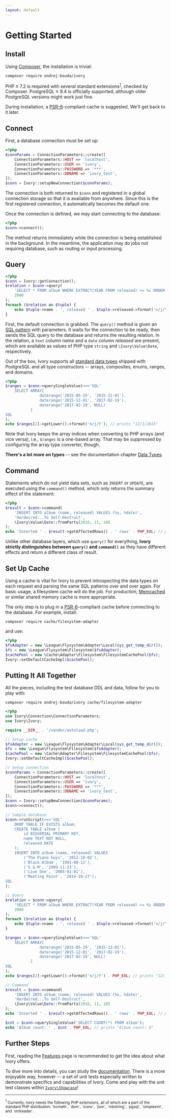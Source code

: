 ```yaml
---
layout: default
---
```


<!-- TODO: instead of linking to GitHub, link to the generated API docs -->

# Getting Started


## Install

Using [Composer](https://getcomposer.org), the installation is trivial:
```
composer require ondrej-bouda/ivory
```
PHP ≥ 7.2 is required with several standard extensions<sup>[1](#footnote1)</sup>, checked by Composer.
PostgreSQL ≥ 9.4 is officially supported, although older PostgreSQL versions might work just fine.
    
During installation, a [PSR-6](http://www.php-fig.org/psr/psr-6/)-compliant cache is suggested. We'll get back to it
later.


## Connect

First, a database connection must be set up:
```php
<?php
$connParams = ConnectionParameters::create([
    ConnectionParameters::HOST => 'localhost',
    ConnectionParameters::USER => 'ivory',
    ConnectionParameters::PASSWORD => '***',
    ConnectionParameters::DBNAME => 'ivory_test',
]);
$conn = Ivory::setupNewConnection($connParams);
```
The connection is both returned to `$conn` and registered in a global connection storage so that it is available from
anywhere. Since this is the first registered connection, it automatically becomes the default one.

Once the connection is defined, we may start connecting to the database:
```php
<?php
$conn->connect();
```
The method returns immediately while the connection is being established in the background. In the meantime, the
application may do jobs not requiring database, such as routing or input processing.


## Query

```php
<?php
$conn = Ivory::getConnection();
$relation = $conn->query(
    'SELECT * FROM album WHERE EXTRACT(YEAR FROM released) >= %i ORDER BY released',
    2000
);
foreach ($relation as $tuple) {
    echo $tuple->name . ', released ' . $tuple->released->format('n/j/Y') . PHP_EOL;
}
```
First, the default connection is grabbed. The `query()` method is given an [SQL pattern](features.md#sql-patterns) with
parameters. It waits for the connection to be ready, then sends the SQL query to the database and returns the resulting
relation. In the relation, a `text` column _name_ and a `date` column _released_ are present, which are available as
values of PHP type `string` and `\Ivory\Value\Date`, respectively.

Out of the box, Ivory supports all
[standard data types](https://www.postgresql.org/docs/11/datatype.html#DATATYPE-TABLE) shipped with PostgreSQL and all
type constructors -- arrays, composites, enums, ranges, and domains.
```php
<?php
$ranges = $conn->querySingleValue(<<<'SQL'
    SELECT ARRAY[
               daterange('2015-05-19', '2015-12-01'),
               daterange('2015-12-01', '2017-02-19'),
               daterange('2017-02-19', NULL)
           ]
SQL
);
echo $ranges[2]->getLower()->format('n/j/Y'); // prints "12/1/2015"
```
Note that Ivory keeps the array indices when converting to PHP arrays (and vice versa), i.e., `$ranges` is a one-based
array. That may be suppressed by configuring the array type converter, though.

**There's a lot more on types** -- see the documentation chapter [Data Types](documentation.md#data-types).


## Command

Statements which do not yield data sets, such as `INSERT` or `UPDATE`, are executed using the `command()` method, which
only returns the summary effect of the statement:
```php
<?php
$result = $conn->command(
    'INSERT INTO album (name, released) VALUES (%s, %date)',
    'Hardwired...To Self-Destruct',
    \Ivory\Value\Date::fromParts(2016, 11, 18)
);
echo 'Inserted ' . $result->getAffectedRows() . ' rows' . PHP_EOL; // prints "Inserted 1 rows"
```
Unlike other database layers, which use `query()` for everything, **Ivory strictly distinguishes between `query()` and
`command()`** as they have different effects and return a different class of result.


## Set Up Cache

Using a cache is vital for Ivory to prevent introspecting the data types on each request and parsing the same SQL
patterns over and over again. For basic usage, a filesystem cache will do the job. For production,
[Memcached](http://php.net/manual/en/book.memcached.php) or similar shared memory cache is more appropriate.

The only step is to plug in a [PSR-6](http://www.php-fig.org/psr/psr-6/)-compliant cache before connecting to the
database. For example, install:
```
composer require cache/filesystem-adapter
```
and use:
```php
<?php
$fsAdapter = new \League\Flysystem\Adapter\Local(sys_get_temp_dir());
$fs = new \League\Flysystem\Filesystem($fsAdapter);
$cachePool = new \Cache\Adapter\Filesystem\FilesystemCachePool($fs);
Ivory::setDefaultCacheImpl($cachePool);
```


## Putting It All Together

All the pieces, including the test database DDL and data, follow for you to play with:
```
composer require ondrej-bouda/ivory cache/filesystem-adapter
```
```php
<?php
use Ivory\Connection\ConnectionParameters;
use Ivory\Ivory;

require __DIR__ . '/vendor/autoload.php';

// Setup cache
$fsAdapter = new \League\Flysystem\Adapter\Local(sys_get_temp_dir());
$fs = new \League\Flysystem\Filesystem($fsAdapter);
$cachePool = new \Cache\Adapter\Filesystem\FilesystemCachePool($fs);
Ivory::setDefaultCacheImpl($cachePool);

// Setup connection
$connParams = ConnectionParameters::create([
    ConnectionParameters::HOST => 'localhost',
    ConnectionParameters::USER => 'ivory',
    ConnectionParameters::PASSWORD => '***',
    ConnectionParameters::DBNAME => 'ivory_test',
]);
$conn = Ivory::setupNewConnection($connParams);
$conn->connect();

// Sample database
$conn->runScript(<<<'SQL'
    DROP TABLE IF EXISTS album;
    CREATE TABLE album (
        id BIGSERIAL PRIMARY KEY,
        name TEXT NOT NULL,
        released DATE
    );
    INSERT INTO album (name, released) VALUES
        ('The Piano Guys', '2012-10-02'),
        ('Black Album', '1991-08-12'),
        ('S & M', '1999-11-23'),
        ('Live One', '2005-01-01'),
        ('Meeting Point', '2014-10-27');
SQL
);

// Query
$relation = $conn->query(
    'SELECT * FROM album WHERE EXTRACT(YEAR FROM released) >= %i ORDER BY released',
    2000
);
foreach ($relation as $tuple) {
    echo $tuple->name . ', released ' . $tuple->released->format('n/j/Y') . PHP_EOL;
}

$ranges = $conn->querySingleValue(<<<'SQL'
    SELECT ARRAY[
               daterange('2015-05-19', '2015-12-01'),
               daterange('2015-12-01', '2017-02-19'),
               daterange('2017-02-19', NULL)
           ]
SQL
);
echo $ranges[2]->getLower()->format('n/j/Y') . PHP_EOL; // prints "12/1/2015"

// Command
$result = $conn->command(
    'INSERT INTO album (name, released) VALUES (%s, %date)',
    'Hardwired...To Self-Destruct',
    \Ivory\Value\Date::fromParts(2016, 11, 18)
);
echo 'Inserted ' . $result->getAffectedRows() . ' rows' . PHP_EOL; // prints "Inserted 1 rows"

$cnt = $conn->querySingleValue('SELECT COUNT(*) FROM album');
echo 'Album count: ' . $cnt . PHP_EOL; // prints "Album count: 6"
```


## Further Steps

First, reading the [Features](features.md) page is recommended to get the idea about what Ivory offers.

To dive more into details, you can study the [documentation](documentation.md). There is a more enjoyable way, however
-- a set of unit tests especially written to demonstrate specifics and capabilities of Ivory. Come and play with the
unit test classes within [`Ivory\Showcase`](https://github.com/ondrej-bouda/ivory/tree/master/test/unit/Ivory/Showcase)!


___

<small>
<a name="footnote1"><sup>1</sup></a>
Currently, Ivory needs the following PHP extensions, all of which are a part of the standard PHP distribution:
`bcmath`, `dom`, `iconv`, `json`, `mbstring`, `pgsql`, `simplexml`, and `xmlreader`.
<br>
</small>
